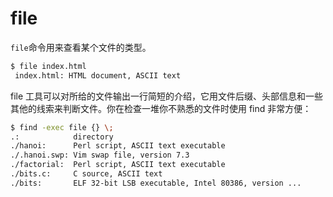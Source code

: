 # file

`file`命令用来查看某个文件的类型。

```bash
$ file index.html
 index.html: HTML document, ASCII text
```

file 工具可以对所给的文件输出一行简短的介绍，它用文件后缀、头部信息和一些其他的线索来判断文件。你在检查一堆你不熟悉的文件时使用 find 非常方便：

```bash
$ find -exec file {} \;
.:            directory
./hanoi:      Perl script, ASCII text executable
./.hanoi.swp: Vim swap file, version 7.3
./factorial:  Perl script, ASCII text executable
./bits.c:     C source, ASCII text
./bits:       ELF 32-bit LSB executable, Intel 80386, version ...
```
